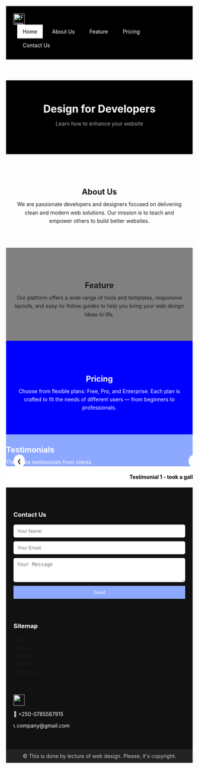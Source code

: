 <!DOCTYPE html>
<html lang="en">
<head>
  <meta charset="UTF-8" />
  <meta name="viewport" content="width=device-width, initial-scale=1.0" />
  <title>Design for Developers</title>
  <link href="https://fonts.googleapis.com/css2?family=Inter:wght@400;700&display=swap" rel="stylesheet">
  <style>
    body { margin: 0; font-family: 'Inter', sans-serif; }
    header { background-color: #000; color: white; padding: 20px; display: flex; align-items: center; flex-wrap: wrap; }
    nav { display: flex; flex-wrap: wrap; margin-left: auto; }
    nav a {
      margin-left: 10px; padding: 10px 15px; text-decoration: none; color: white;
    }
    nav a.active { background-color: white; color: black; }
    .hero, .about, .features, .pricing, .contact { padding: 60px 20px; text-align: center; }
    .hero { background-color: #000; color: white; }
    .hero h1 { font-size: 2em; margin: 0; }
    .hero p { color: #aaa; }
    .section h2 { margin-bottom: 10px; }
    .section p { max-width: 600px; margin: auto; line-height: 1.6; }
    .btn { margin-top: 20px; padding: 10px 20px; background-color: #8da9ff; color: white; border: none; cursor: pointer; }
    .testimonials { background-color: #8da9ff; color: white; position: relative; overflow: hidden; }
    .testimonial-boxes {
      display: flex; transition: transform 0.5s ease; width: 300%;
    }
    .testimonial {
      background-color: white; color: black; padding: 20px; width: 100vw; box-sizing: border-box;
      flex-shrink: 0; display: flex; justify-content: center; align-items: center; font-weight: bold;
    }
    .slider-controls { position: absolute; top: 50%; transform: translateY(-50%); width: 100%; display: flex; justify-content: space-between; padding: 0 20px; }
    .slider-controls button {
      background-color: white; border: none; padding: 10px; cursor: pointer; border-radius: 50%;
    }
    .footer {
      background-color: #111; color: white; padding: 40px 20px; display: flex; justify-content: space-between; flex-wrap: wrap; gap: 40px;
    }
    .footer-column { flex: 1; min-width: 250px; }
    .footer input, .footer textarea {
      width: 100%; margin-bottom: 10px; padding: 10px; border: none; border-radius: 5px; box-sizing: border-box;
    }
    .footer .send-btn { background-color: #8da9ff; color: white; border: none; padding: 10px; cursor: pointer; width: 100%; }
    .footer ul { list-style: none; padding: 0; }
    .footer ul li { margin: 5px 0; }
    .copyright { background-color: #222; color: #ccc; text-align: center; padding: 10px; font-size: 14px; }

    @media (max-width: 768px) {
      .testimonial { font-size: 14px; }
      nav { justify-content: center; margin-top: 10px; }
      .hero h1 { font-size: 1.5em; }
      .section p { padding: 0 10px; }
    }
  body {
      margin: 0;
      font-family: Arial, sans-serif;
    }

    .section {
      padding: 50px;
      text-align: center;
    }

    .about-us {
      background-color: gold;
    }

    .features {
      background-color: grey; /* another shade of gold */
    }

    .pricing {
      background-color: blue; /* blue */
      color: white;
    }
  </style>
</head>
<body>
  <header>
    <img src="https://upload.wikimedia.org/wikipedia/commons/3/33/Figma-logo.svg" alt="Figma" style="height: 30px;">
    <nav>
      <a class="active" href="#home">Home</a>
      <a href="#about">About Us</a>
      <a href="#features">Feature</a>
      <a href="#pricing">Pricing</a>
      <a href="#contact">Contact Us</a>
    </nav>
  </header>

  <div id="home" class="hero">
    <h1>Design for Developers</h1>
    <p>Learn how to enhance your website</p>
  </div>



  <div id="about" class="about section">
    <h2>About Us</h2>
    <p>We are passionate developers and designers focused on delivering clean and modern web solutions. Our mission is to teach and empower others to build better websites.</p>
  </div>

  <div id="features" class="features section">
    <h2>Feature</h2>
    <p>Our platform offers a wide range of tools and templates, responsive layouts, and easy-to-follow guides to help you bring your web design ideas to life.</p>
  </div>

  <div id="pricing" class="pricing section">
    <h2>Pricing</h2>
    <p>Choose from flexible plans: Free, Pro, and Enterprise. Each plan is crafted to fit the needs of different users — from beginners to professionals.</p>
  </div>

  <div class="section testimonials">
    <h2>Testimonials</h2>
    <p>These are testimonials from clients</p>
    <div class="slider-controls">
      <button onclick="prevSlide()">❮</button>
      <button onclick="nextSlide()">❯</button>
    </div>
    <div class="testimonial-boxes" id="slider">
      <div class="testimonial">Testimonial 1 - took a galley of type and scr</div>
      <div class="testimonial">Testimonial 2 - took a galley of type and scr</div>
      <div class="testimonial">Testimonial 3 - took a galley of type and scr</div>
    </div>
  </div>

  <div id="contact" class="footer">
    <div class="footer-column">
      <h3>Contact Us</h3>
      <input type="text" placeholder="Your Name" />
      <input type="email" placeholder="Your Email" />
      <textarea rows="3" placeholder="Your Message"></textarea>
      <button class="send-btn">Send</button>
    </div>
    <div class="footer-column">
      <h3>Sitemap</h3>
      <ul>
        <li><a href="#home">Home</a></li>
        <li><a href="#about">About Us</a></li>
        <li><a href="#features">Feature</a></li>
        <li><a href="#pricing">Pricing</a></li>
        <li><a href="#contact">Contact Us</a></li>
      </ul>
    </div>
    <div class="footer-column">
      <img src="https://upload.wikimedia.org/wikipedia/commons/3/33/Figma-logo.svg" style="height: 30px;">
      <p>📧 +250-0785587915</p>
      <p>📞 company@gmail.com</p>
    </div>
  </div>

  <div class="copyright">
    © This is done by lecture of web design. Please, it's copyright.
  </div>

  <script>
    let currentIndex = 0;
    function showSlide(index) {

      const slider = document.getElementById("slider");
      const totalSlides = slider.children.length;
      if (index >= totalSlides) currentIndex = 0;
      else if (index < 0) currentIndex = totalSlides - 1;
      else currentIndex = index;
      slider.style.transform = `translateX(-${currentIndex * 100}vw)`;

    }
    function nextSlide() { showSlide(currentIndex + 1); }
    function prevSlide() { showSlide(currentIndex - 1); }
  </script>
</body>
</html>
